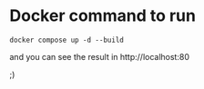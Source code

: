# Docker command to run

```
docker compose up -d --build
```

and you can see the result in http://localhost:80<br>

;)
